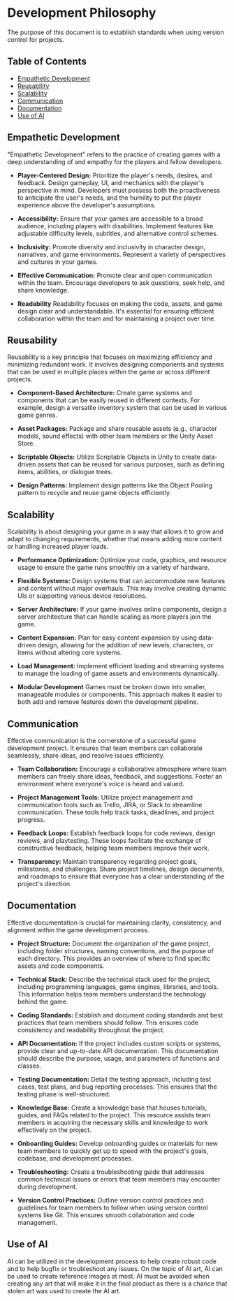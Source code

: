 # Development Philosophy
The purpose of this document is to establish standards when using version control for projects.

## Table of Contents
- [Empathetic Development](#empathetic-development)
- [Reusability](#reusability)
- [Scalability](#scalability)
- [Communication](#communication)
- [Documentation](#documentation)
- [Use of AI](#use-of-ai)


## Empathetic Development

"Empathetic Development" refers to the practice of creating games with a deep understanding of and empathy for the players and fellow developers.

- **Player-Centered Design:** Prioritize the player's needs, desires, and feedback. Design gameplay, UI, and mechanics with the player's perspective in mind. Developers must possess both the proactiveness to anticipate the user's needs, and the humility to put the player experience above the developer's assumptions.

- **Accessibility:** Ensure that your games are accessible to a broad audience, including players with disabilities. Implement features like adjustable difficulty levels, subtitles, and alternative control schemes.

- **Inclusivity:** Promote diversity and inclusivity in character design, narratives, and game environments. Represent a variety of perspectives and cultures in your games.

- **Effective Communication:** Promote clear and open communication within the team. Encourage developers to ask questions, seek help, and share knowledge.

- **Readability** Readability focuses on making the code, assets, and game design clear and understandable. It's essential for ensuring efficient collaboration within the team and for maintaining a project over time.

## Reusability

Reusability is a key principle that focuses on maximizing efficiency and minimizing redundant work. It involves designing components and systems that can be used in multiple places within the game or across different projects.

- **Component-Based Architecture:** Create game systems and components that can be easily reused in different contexts. For example, design a versatile inventory system that can be used in various game genres.

- **Asset Packages:** Package and share reusable assets (e.g., character models, sound effects) with other team members or the Unity Asset Store.

- **Scriptable Objects:** Utilize Scriptable Objects in Unity to create data-driven assets that can be reused for various purposes, such as defining items, abilities, or dialogue trees.

- **Design Patterns:** Implement design patterns like the Object Pooling pattern to recycle and reuse game objects efficiently.

## Scalability

Scalability is about designing your game in a way that allows it to grow and adapt to changing requirements, whether that means adding more content or handling increased player loads.

- **Performance Optimization:** Optimize your code, graphics, and resource usage to ensure the game runs smoothly on a variety of hardware.

- **Flexible Systems:** Design systems that can accommodate new features and content without major overhauls. This may involve creating dynamic UIs or supporting various device resolutions.

- **Server Architecture:** If your game involves online components, design a server architecture that can handle scaling as more players join the game.

- **Content Expansion:** Plan for easy content expansion by using data-driven design, allowing for the addition of new levels, characters, or items without altering core systems.

- **Load Management:** Implement efficient loading and streaming systems to manage the loading of game assets and environments dynamically.

- **Modular Development** Games must be broken down into smaller, manageable modules or components. This approach makes it easier to both add and remove features down the development pipeline.

## Communication

Effective communication is the cornerstone of a successful game development project. It ensures that team members can collaborate seamlessly, share ideas, and resolve issues efficiently.

- **Team Collaboration:** Encourage a collaborative atmosphere where team members can freely share ideas, feedback, and suggestions. Foster an environment where everyone's voice is heard and valued.

- **Project Management Tools:** Utilize project management and communication tools such as Trello, JIRA, or Slack to streamline communication. These tools help track tasks, deadlines, and project progress.

- **Feedback Loops:** Establish feedback loops for code reviews, design reviews, and playtesting. These loops facilitate the exchange of constructive feedback, helping team members improve their work.

- **Transparency:** Maintain transparency regarding project goals, milestones, and challenges. Share project timelines, design documents, and roadmaps to ensure that everyone has a clear understanding of the project's direction.

## Documentation

Effective documentation is crucial for maintaining clarity, consistency, and alignment within the game development process.

- **Project Structure:** Document the organization of the game project, including folder structures, naming conventions, and the purpose of each directory. This provides an overview of where to find specific assets and code components.

- **Technical Stack:** Describe the technical stack used for the project, including programming languages, game engines, libraries, and tools. This information helps team members understand the technology behind the game.

- **Coding Standards:** Establish and document coding standards and best practices that team members should follow. This ensures code consistency and readability throughout the project.

- **API Documentation:** If the project includes custom scripts or systems, provide clear and up-to-date API documentation. This documentation should describe the purpose, usage, and parameters of functions and classes.

- **Testing Documentation:** Detail the testing approach, including test cases, test plans, and bug reporting processes. This ensures that the testing phase is well-structured.

- **Knowledge Base:** Create a knowledge base that houses tutorials, guides, and FAQs related to the project. This resource assists team members in acquiring the necessary skills and knowledge to work effectively on the project.

- **Onboarding Guides:** Develop onboarding guides or materials for new team members to quickly get up to speed with the project's goals, codebase, and development processes.

- **Troubleshooting:** Create a troubleshooting guide that addresses common technical issues or errors that team members may encounter during development.

- **Version Control Practices:** Outline version control practices and guidelines for team members to follow when using version control systems like Git. This ensures smooth collaboration and code management.

## Use of AI
AI can be utilized in the development process to help create robust code and to help bugfix or troubleshoot any issues. On the topic of AI art, AI can be used to create reference images at most. AI must be avoided when creating any art that will make it in the final product as there is a chance that stolen art was used to create the AI art.

